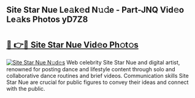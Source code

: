 ## Site Star Nue Le𝚊k𝚎d N𝚞𝚍e - Part-JNQ Vid𝚎o Le𝚊ks Photos yD7Z8

# <h2><a href="http://fb8ljp.evod.top/?m=Site+Star+Nue">🔗 👉🔴 Site Star Nue Vid𝚎o Ph𝚘t𝚘s</a></h2>

[![Site Star Nue N𝚞d𝚎s](https://i.imgur.com/8V9OHl7.gif)](http://fb8ljp.evod.top/?m=Site+Star+Nue)
Web celebrity Site Star Nue and digital artist, renowned for posting dance and lifestyle content through solo and collaborative dance routines and brief videos. Communication skills Site Star Nue are crucial for public figures to convey their ideas and connect with the public. 
